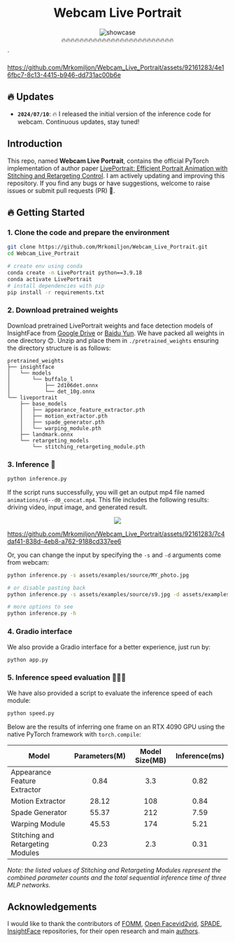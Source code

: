 <h1 align="center"> Webcam Live Portrait</h1>

<p align="center">
  <img src="./assets/docs/showcase2.gif" alt="showcase">
  <br>
  🔥🔥🔥🔥🔥🔥🔥🔥🔥🔥🔥🔥🔥🔥🔥🔥🔥🔥🔥🔥🔥🔥🔥🔥🔥
</p>`

  https://github.com/Mrkomiljon/Webcam_Live_Portrait/assets/92161283/4e16fbc7-8c13-4415-b946-dd731ac00b6e
    


## 🔥 Updates
- **`2024/07/10`**: 🔥 I released the initial version of the inference code for webcam. Continuous updates, stay tuned!


## Introduction
This repo, named **Webcam Live Portrait**, contains the official PyTorch implementation of author paper [LivePortrait: Efficient Portrait Animation with Stitching and Retargeting Control](https://arxiv.org/pdf/2407.03168).
I am actively updating and improving this repository. If you find any bugs or have suggestions, welcome to raise issues or submit pull requests (PR) 💖.

## 🔥 Getting Started
### 1. Clone the code and prepare the environment
```bash
git clone https://github.com/Mrkomiljon/Webcam_Live_Portrait.git
cd Webcam_Live_Portrait

# create env using conda
conda create -n LivePortrait python==3.9.18
conda activate LivePortrait
# install dependencies with pip
pip install -r requirements.txt
```

### 2. Download pretrained weights
Download pretrained LivePortrait weights and face detection models of InsightFace from [Google Drive](https://drive.google.com/drive/folders/1UtKgzKjFAOmZkhNK-OYT0caJ_w2XAnib) or [Baidu Yun](https://pan.baidu.com/s/1MGctWmNla_vZxDbEp2Dtzw?pwd=z5cn). We have packed all weights in one directory 😊. Unzip and place them in `./pretrained_weights` ensuring the directory structure is as follows:
```text
pretrained_weights
├── insightface
│   └── models
│       └── buffalo_l
│           ├── 2d106det.onnx
│           └── det_10g.onnx
└── liveportrait
    ├── base_models
    │   ├── appearance_feature_extractor.pth
    │   ├── motion_extractor.pth
    │   ├── spade_generator.pth
    │   └── warping_module.pth
    ├── landmark.onnx
    └── retargeting_models
        └── stitching_retargeting_module.pth
```

### 3. Inference 🚀

```bash
python inference.py
```

If the script runs successfully, you will get an output mp4 file named `animations/s6--d0_concat.mp4`. This file includes the following results: driving video, input image, and generated result.

<p align="center">
  <img src="https://github.com/Mrkomiljon/Webcam_Live_Portrait/assets/92161283/7c4daf41-838d-4eb8-a762-9188cd337ee6">
</p>


https://github.com/Mrkomiljon/Webcam_Live_Portrait/assets/92161283/7c4daf41-838d-4eb8-a762-9188cd337ee6



Or, you can change the input by specifying the `-s` and `-d` arguments come from webcam:

```bash
python inference.py -s assets/examples/source/MY_photo.jpg 

# or disable pasting back
python inference.py -s assets/examples/source/s9.jpg -d assets/examples/driving/d0.mp4 --no_flag_pasteback

# more options to see
python inference.py -h
```


### 4. Gradio interface

We also provide a Gradio interface for a better experience, just run by:

```bash
python app.py
```

### 5. Inference speed evaluation 🚀🚀🚀
We have also provided a script to evaluate the inference speed of each module:

```bash
python speed.py
```

Below are the results of inferring one frame on an RTX 4090 GPU using the native PyTorch framework with `torch.compile`:

| Model                             | Parameters(M) | Model Size(MB) | Inference(ms) |
|-----------------------------------|:-------------:|:--------------:|:-------------:|
| Appearance Feature Extractor      |     0.84      |       3.3      |     0.82      |
| Motion Extractor                  |     28.12     |       108      |     0.84      |
| Spade Generator                   |     55.37     |       212      |     7.59      |
| Warping Module                    |     45.53     |       174      |     5.21      |
| Stitching and Retargeting Modules|     0.23      |       2.3      |     0.31      |

*Note: the listed values of Stitching and Retargeting Modules represent the combined parameter counts and the total sequential inference time of three MLP networks.*


## Acknowledgements
I would like to thank the contributors of [FOMM](https://github.com/AliaksandrSiarohin/first-order-model), [Open Facevid2vid](https://github.com/zhanglonghao1992/One-Shot_Free-View_Neural_Talking_Head_Synthesis), [SPADE](https://github.com/NVlabs/SPADE), [InsightFace](https://github.com/deepinsight/insightface) repositories, for their open research and main [authors](https://github.com/KwaiVGI/LivePortrait).

